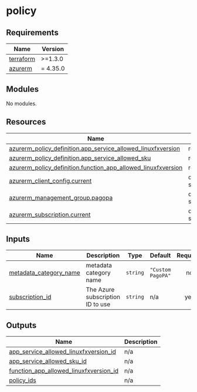 # policy

<!-- markdownlint-disable -->
<!-- BEGIN_TF_DOCS -->
## Requirements

| Name | Version |
|------|---------|
| <a name="requirement_terraform"></a> [terraform](#requirement\_terraform) | >=1.3.0 |
| <a name="requirement_azurerm"></a> [azurerm](#requirement\_azurerm) | = 4.35.0 |

## Modules

No modules.

## Resources

| Name | Type |
|------|------|
| [azurerm_policy_definition.app_service_allowed_linuxfxversion](https://registry.terraform.io/providers/hashicorp/azurerm/4.35.0/docs/resources/policy_definition) | resource |
| [azurerm_policy_definition.app_service_allowed_sku](https://registry.terraform.io/providers/hashicorp/azurerm/4.35.0/docs/resources/policy_definition) | resource |
| [azurerm_policy_definition.function_app_allowed_linuxfxversion](https://registry.terraform.io/providers/hashicorp/azurerm/4.35.0/docs/resources/policy_definition) | resource |
| [azurerm_client_config.current](https://registry.terraform.io/providers/hashicorp/azurerm/4.35.0/docs/data-sources/client_config) | data source |
| [azurerm_management_group.pagopa](https://registry.terraform.io/providers/hashicorp/azurerm/4.35.0/docs/data-sources/management_group) | data source |
| [azurerm_subscription.current](https://registry.terraform.io/providers/hashicorp/azurerm/4.35.0/docs/data-sources/subscription) | data source |

## Inputs

| Name | Description | Type | Default | Required |
|------|-------------|------|---------|:--------:|
| <a name="input_metadata_category_name"></a> [metadata\_category\_name](#input\_metadata\_category\_name) | metadata category name | `string` | `"Custom PagoPA"` | no |
| <a name="input_subscription_id"></a> [subscription\_id](#input\_subscription\_id) | The Azure subscription ID to use | `string` | n/a | yes |

## Outputs

| Name | Description |
|------|-------------|
| <a name="output_app_service_allowed_linuxfxversion_id"></a> [app\_service\_allowed\_linuxfxversion\_id](#output\_app\_service\_allowed\_linuxfxversion\_id) | n/a |
| <a name="output_app_service_allowed_sku_id"></a> [app\_service\_allowed\_sku\_id](#output\_app\_service\_allowed\_sku\_id) | n/a |
| <a name="output_function_app_allowed_linuxfxversion_id"></a> [function\_app\_allowed\_linuxfxversion\_id](#output\_function\_app\_allowed\_linuxfxversion\_id) | n/a |
| <a name="output_policy_ids"></a> [policy\_ids](#output\_policy\_ids) | n/a |
<!-- END_TF_DOCS -->

